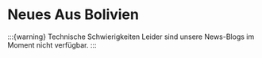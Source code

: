 # Neues Aus Bolivien

:::{warning} Technische Schwierigkeiten
Leider sind unsere News-Blogs im Moment nicht verfügbar. 
:::